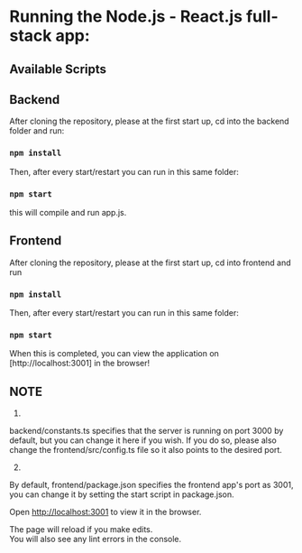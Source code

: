 # Running the Node.js - React.js full-stack app:

## Available Scripts

## Backend
After cloning the repository, please at the first start up, cd into the backend folder and run: 

### `npm install`

Then, after every start/restart you can run in this same folder: 

### `npm start`
this will compile and run app.js. 

## Frontend
After cloning the repository, please at the first start up, cd into frontend and run 
### `npm install`

Then, after every start/restart you can run in this same folder:
### `npm start`

When this is completed, you can view the application on [http://localhost:3001] in the browser!

## NOTE
1.
backend/constants.ts specifies that the server is running on port 3000 by default, but you can change it here if you wish.
If you do so, please also change the frontend/src/config.ts file so it also points to the desired port.

2.
By default, frontend/package.json specifies the frontend app's port as 3001, you can change it by setting the start script in package.json.

Open [http://localhost:3001](http://localhost:3001) to view it in the browser.

The page will reload if you make edits.\
You will also see any lint errors in the console.
